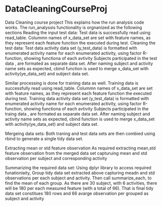 # DataCleaningCourseProj
Data Cleaning course  project
This explains how the run analysis code works. 
The run_analyssis functionality is orgnanized as the following sections
Reading the input test data:
   Test data is successfully read using read_table.
   Colummn names of x_data_set are set with feature names, as they represent each feature function the executed during test.
Cleaning the test data:
   Test data  activity data set (y_test_data) is formatted with enumerated activity name for each enumerated activity, using factor R-function, showing functiona of each avtivity
   Subjects participated in the test data , are formated as separate data set. 
   After naming subject and activity name sets as expected, cbind function is used to merge x_data_set with activity(ye_data_set) and subject data set.

Similar processing is done for training data as well.
Training  data is successfully read using read_table.
   Colummn names of x_data_set are set with feature names, as they represent each feature function the executed during test.
   Training data  activity data set (y_test_data) is formatted with enumerated activity name for each enumerated activity, using factor R-function, showing functiona of each avtivity
   Subjects participated in the traing  data , are formated as separate data set. 
   After naming subject and activity name sets as expected, cbind function is used to merge x_data_set with activity(ye_data_set) and subject data set.
  
 Mergeing data sets: 
   Both traning and test data sets are then combied using rbind to generate a single tidy data set.
   
Extracting mean or std feature observation
   As required extracting mean,std feature observation from the merged data set capturuing mean and std observation per subject and corresponding activity
   
Summarizing the required data set:
   Using dplyr library to access required funationlaity, Group tidy data set extracted above capturing meadn and std observations per each subject and activity. Then call summarize_each,   to find the mean of each group. As there are 30 subject, with 6 activities, there will be 180 per each measured feature (with a total of 66). That is final tidy data set constitues 180 rows and 66 avarge observation per grouped as subject and activity
   

